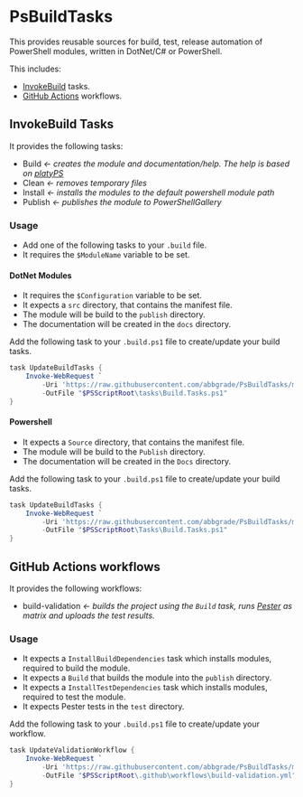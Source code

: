 # PsBuildTasks

This provides reusable sources for build, test, release automation of PowerShell modules, written in DotNet/C# or PowerShell.

This includes:

- [InvokeBuild](https://github.com/nightroman/Invoke-Build) tasks.
- [GitHub Actions](https://docs.github.com/en/actions) workflows.

## InvokeBuild Tasks

It provides the following tasks:

- Build *<- creates the module and documentation/help. The help is based on [platyPS](https://github.com/PowerShell/platyPS)*
- Clean *<- removes temporary files*
- Install *<- installs the modules to the default powershell module path*
- Publish *<- publishes the module to PowerShellGallery*

### Usage

- Add one of the following tasks to your `.build` file.
- It requires the `$ModuleName` variable to be set.

#### DotNet Modules

- It requires the `$Configuration` variable to be set.
- It expects a `src` directory, that contains the manifest file.
- The module will be build to the `publish` directory.
- The documentation will be created in the `docs` directory.

Add the following task to your `.build.ps1` file to create/update your build tasks.

```powershell
task UpdateBuildTasks {
    Invoke-WebRequest `
        -Uri 'https://raw.githubusercontent.com/abbgrade/PsBuildTasks/main/DotNet/Build.Tasks.ps1' `
        -OutFile "$PSScriptRoot\tasks\Build.Tasks.ps1"
}
```

#### Powershell

- It expects a `Source` directory, that contains the manifest file.
- The module will be build to the `Publish` directory.
- The documentation will be created in the `Docs` directory.

Add the following task to your `.build.ps1` file to create/update your build tasks.

```powershell
task UpdateBuildTasks {
    Invoke-WebRequest `
        -Uri 'https://raw.githubusercontent.com/abbgrade/PsBuildTasks/main/Powershell/Build.Tasks.ps1' `
        -OutFile "$PSScriptRoot\Tasks\Build.Tasks.ps1"
}
```

## GitHub Actions workflows

It provides the following workflows:

- build-validation *<- builds the project using the `Build` task, runs [Pester](https://github.com/pester/Pester) as matrix and uploads the test results.*

### Usage

- It expects a `InstallBuildDependencies` task which installs modules, required to build the module.
- It expects a `Build` that builds the module into the `publish` directory.
- It expects a `InstallTestDependencies` task which installs modules, required to test the module.
- It expects Pester tests in the `test` directory.

Add the following task to your `.build.ps1` file to create/update your workflow.

```powershell
task UpdateValidationWorkflow {
    Invoke-WebRequest `
        -Uri 'https://raw.githubusercontent.com/abbgrade/PsBuildTasks/main/GitHub/build-validation-matrix.yml' `
        -OutFile "$PSScriptRoot\.github\workflows\build-validation.yml"
}
```
